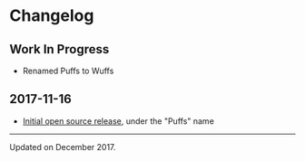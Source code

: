 # Changelog


## Work In Progress

- Renamed Puffs to Wuffs


## 2017-11-16

- [Initial open source
  release](https://groups.google.com/d/topic/puffslang/2z61mNTAMns/discussion),
  under the "Puffs" name


---

Updated on December 2017.
